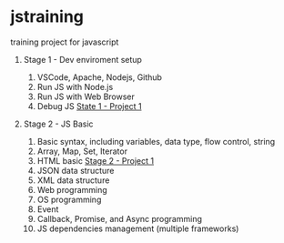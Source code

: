 # jstraining
training project for javascript 

1. Stage 1 - Dev enviroment setup
    1. VSCode, Apache, Nodejs, Github
    1. Run JS with Node.js
    1. Run JS with Web Browser
    1. Debug JS [State 1 - Project 1](./Stage%201/Project1.md)


2. Stage 2 - JS Basic
	1. Basic syntax, including variables, data type, flow control, string
	1. Array, Map, Set, Iterator
	1. HTML basic [Stage 2 - Project 1](./Stage%202/Project1.md)
	1. JSON data structure
	1. XML data structure
	1. Web programming
	1. OS programming
	1. Event
	1. Callback, Promise, and Async programming
	1. JS dependencies management (multiple frameworks)
